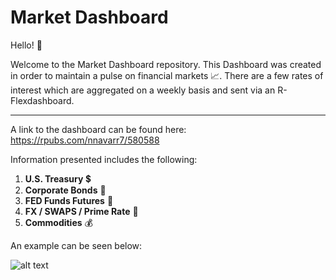 # Market Dashboard

Hello! &#128075;

Welcome to the Market Dashboard repository. This Dashboard was created in order to maintain a pulse on financial markets 	&#128200;. There are a few rates of interest which are aggregated on a weekly basis and sent via an R-Flexdashboard.

---
A link to the dashboard can be found here: https://rpubs.com/nnavarr7/580588

Information presented includes the following:

1. **U.S. Treasury** 	&#128178;
2. **Corporate Bonds** 	&#128188;
3. **FED Funds Futures** 	&#127974;
4. **FX / SWAPS / Prime Rate** &#128177;
5. **Commodities** &#128176;

An example can be seen below: 

![alt text](https://github.com/nnavarr7/Market-Dashboard/blob/master/dashboard_screenshot.png?raw=true)
